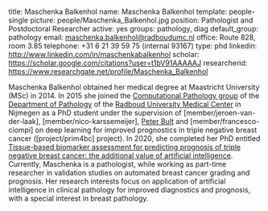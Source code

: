 title: Maschenka Balkenhol
name: Maschenka Balkenhol
template: people-single
picture: people/Maschenka_Balkenhol.jpg
position: Pathologist and Postdoctoral Researcher
active: yes
groups: pathology, diag
default_group: pathology
email: maschenka.balkenhol@radboudumc.nl
office: Route 828, room 3.85
telephone: +31 6 21 39 59 75 (internal 93167)
type: phd
linkedin: http://www.linkedin.com/in/maschenkabalkenhol
scholar: https://scholar.google.com/citations?user=t1bV91AAAAAJ
researcherid: https://www.researchgate.net/profile/Maschenka_Balkenhol

Maschenka Balkenhol obtained her medical degree at Maastricht University (MSc) in 2014. In 2015 she joined the [Computational Pathology group](https://www.computationalpathologygroup.eu/) of the [Department of Pathology](https://www.radboudumc.nl/en/research/departments/pathology) of the [Radboud University Medical Center](https://www.radboudumc.nl/research) in Nijmegen as a PhD student under the supervision of [member/jeroen-van-der-laak], [member/nico-karssemeijer], [Peter Bult](https://www.radboudumc.nl/afdelingen/pathologie/team-pathologie) and [member/francesco-ciompi] on deep learning for improved prognostics in triple negative breast cancer ([project/prim4bc] project). In 2020, she completed her PhD entitled [Tissue-based biomarker assessment for predicting prognosis of triple negative breast cancer: the additional value of artificial intelligence](/publications/balk20a). Currently, Maschenka is a pathologist, while working as part-time researcher in validation studies on automated breast cancer grading and prognosis. Her research interests focus on application of artificial intelligence in clinical pathology for improved diagnostics and prognosis, with a special interest in breast pathology. 
